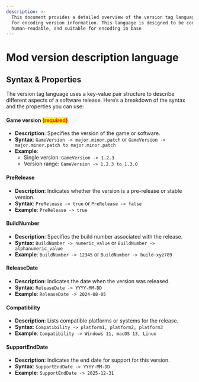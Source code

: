 ```yaml
---
description: >-
  This document provides a detailed overview of the version tag language used
  for encoding version information. This language is designed to be concise,
  human-readable, and suitable for encoding in base
---
```


# Mod version description language

## Syntax & Properties

The version tag language uses a key-value pair structure to describe different aspects of a software release. Here’s a breakdown of the syntax and the properties you can use:

#### Game version <mark style="color:red;">(required)</mark>

* **Description**: Specifies the version of the game or software.
* **Syntax**: `GameVersion -> major.minor.patch` or `GameVersion -> major.minor.patch to major.minor.patch`
* **Example**:
  * Single version: `GameVersion -> 1.2.3`
  * Version range: `GameVersion -> 1.2.3 to 1.3.0`

#### PreRelease

* **Description**: Indicates whether the version is a pre-release or stable version.
* **Syntax**: `PreRelease -> true` or `PreRelease -> false`
* **Example**: `PreRelease -> true`

#### BuildNumber

* **Description**: Specifies the build number associated with the release.
* **Syntax**: `BuildNumber -> numeric_value` or `BuildNumber -> alphanumeric_value`
* **Example**: `BuildNumber -> 12345` or `BuildNumber -> build-xyz789`

#### ReleaseDate

* **Description**: Indicates the date when the version was released.
* **Syntax**: `ReleaseDate -> YYYY-MM-DD`
* **Example**: `ReleaseDate -> 2024-08-05`

#### Compatibility

* **Description**: Lists compatible platforms or systems for the release.
* **Syntax**: `Compatibility -> platform1, platform2, platform3`
* **Example**: `Compatibility -> Windows 11, macOS 13, Linux`

#### SupportEndDate

* **Description**: Indicates the end date for support for this version.
* **Syntax**: `SupportEndDate -> YYYY-MM-DD`
* **Example**: `SupportEndDate -> 2025-12-31`
